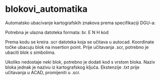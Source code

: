 # blokovi_automatika

Automatsko ubacivanje kartografskih znakova prema specifikaciji DGU-a:

Potrebna je ulazna datoteka formata: 
br. E N H kod

Prema kodu se kreira .scr datoteka koja se učitava u autocad. Koordinate točke ubacuju blok na insertion point.
Prije učitavanja .scr, potrebno je ubaciti blok s simbolima.

Ukoliko nedostaje neki blok, potrebno je dodati kod s vrstom bloka.
Naziv bloka jednak je nazivu iz kartografskog ključa.
Ekstenzije .txt prije učitavanja u ACAD, promijeniti u .scr.